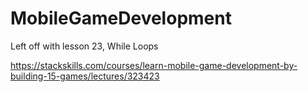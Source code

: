 # MobileGameDevelopment

Left off with lesson 23, While Loops


https://stackskills.com/courses/learn-mobile-game-development-by-building-15-games/lectures/323423


